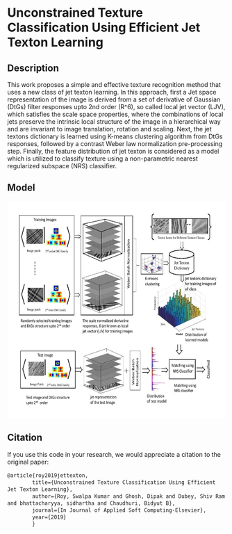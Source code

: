 # Unconstrained Texture Classification Using Efficient Jet Texton Learning


## Description

This work proposes a simple and effective texture recognition method that uses a new class of jet texton learning. In this approach, first a Jet space representation of the image is derived from a set of derivative of Gaussian (DtGs) filter responses upto 2nd order (R^6), so called local jet vector (LJV), which satisfies the scale space properties, where the combinations of local jets preserve the intrinsic local structure of the image in a hierarchical way and are invariant to image translation, rotation and scaling. Next, the jet textons dictionary is learned using K-means clustering algorithm from DtGs responses, followed by a contrast Weber law normalization pre-processing step. Finally, the feature distribution of jet texton is considered as a model which is utilized to classify texture using a non-parametric nearest regularized subspace (NRS) classifier.


## Model

<img src="Figure/GA.jpg" width="600" height="500"/>

## Citation

If you use this code in your research, we would appreciate a citation to the original paper:

	@article{roy2019jettexton,
            title={Unconstrained Texture Classification Using Efficient Jet Texton Learning},
            author={Roy, Swalpa Kumar and Ghosh, Dipak and Dubey, Shiv Ram and bhattacharyya, sidhartha and Chaudhuri, Bidyut B},
            journal={In Journal of Applied Soft Computing-Elsevier},
            year={2019}
            }
